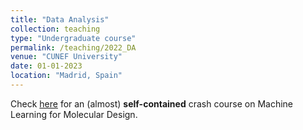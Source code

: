 ```yaml
---
title: "Data Analysis"
collection: teaching
type: "Undergraduate course"
permalink: /teaching/2022_DA
venue: "CUNEF University"
date: 01-01-2023
location: "Madrid, Spain"
---
```


Check [here](https://roinaveiro.github.io/ml4md-course/) for an (almost) **self-contained** crash course on Machine Learning for Molecular Design.
